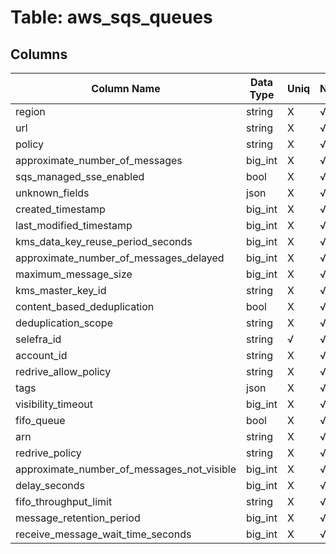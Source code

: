 # Table: aws_sqs_queues

## Columns 

|  Column Name   |  Data Type  | Uniq | Nullable | Description | 
|  ----  | ----  | ----  | ----  | ---- | 
| region | string | X | √ |  | 
| url | string | X | √ |  | 
| policy | string | X | √ |  | 
| approximate_number_of_messages | big_int | X | √ |  | 
| sqs_managed_sse_enabled | bool | X | √ |  | 
| unknown_fields | json | X | √ |  | 
| created_timestamp | big_int | X | √ |  | 
| last_modified_timestamp | big_int | X | √ |  | 
| kms_data_key_reuse_period_seconds | big_int | X | √ |  | 
| approximate_number_of_messages_delayed | big_int | X | √ |  | 
| maximum_message_size | big_int | X | √ |  | 
| kms_master_key_id | string | X | √ |  | 
| content_based_deduplication | bool | X | √ |  | 
| deduplication_scope | string | X | √ |  | 
| selefra_id | string | √ | √ | random id | 
| account_id | string | X | √ |  | 
| redrive_allow_policy | string | X | √ |  | 
| tags | json | X | √ |  | 
| visibility_timeout | big_int | X | √ |  | 
| fifo_queue | bool | X | √ |  | 
| arn | string | X | √ |  | 
| redrive_policy | string | X | √ |  | 
| approximate_number_of_messages_not_visible | big_int | X | √ |  | 
| delay_seconds | big_int | X | √ |  | 
| fifo_throughput_limit | string | X | √ |  | 
| message_retention_period | big_int | X | √ |  | 
| receive_message_wait_time_seconds | big_int | X | √ |  | 


